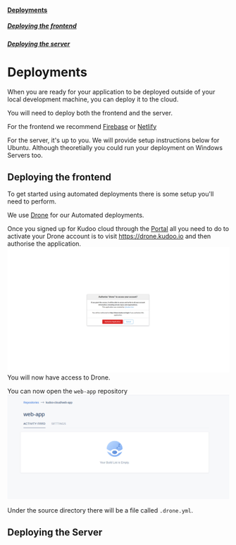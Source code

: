 #### [Deployments](#deployments)
##### [Deploying the frontend](#frontend)
##### [Deploying the server](#server)

# <a name="deployments"></a> Deployments
When you are ready for your application to be deployed outside of your local development machine, you can deploy it to the cloud.

You will need to deploy both the frontend and the server.

For the frontend we recommend [Firebase](https://firebase.google.com/) or [Netlify](https://www.netlify.com/)

For the server, it's up to you. We will provide setup instructions below for Ubuntu. Although theoretially you could run your deployment on Windows Servers too.

## <a name="frontend"></a>  Deploying the frontend
To get started using automated deployments there is some setup you'll need to perform.

We use [Drone](https://drone.io/) for our Automated deployments. 

Once you signed up for Kudoo cloud through the [Portal](https://portal.kudoo.io) all you need to do to activate your Drone account is to visit https://drone.kudoo.io and then authorise the application. 
![Authorise Drone](assets/drone-authorisation.png)
You will now have access to Drone.

You can now open the `web-app` repository
![Web app repository](assets/drone-repo.png)

Under the source directory there will be a file called `.drone.yml`. 

## <a name="server"></a> Deploying the Server